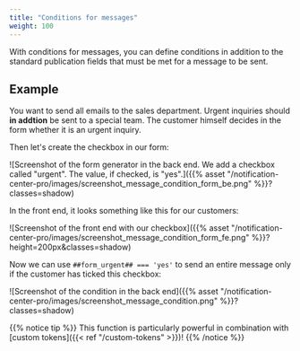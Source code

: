 ```yaml
---
title: "Conditions for messages"
weight: 100
---
```


With conditions for messages, you can define conditions in addition to the standard publication fields that must be met for a message to be sent.

## Example

You want to send all emails to the sales department. Urgent inquiries should **in addtion** be sent to a special team.
The customer himself decides in the form whether it is an urgent inquiry.

Then let's create the checkbox in our form:

![Screenshot of the form generator in the back end. We add a checkbox called "urgent". The value, if checked, is "yes".]({{% asset "/notification-center-pro/images/screenshot_message_condition_form_be.png" %}}?classes=shadow)

In the front end, it looks something like this for our customers:

![Screenshot of the front end with our checkbox]({{% asset "/notification-center-pro/images/screenshot_message_condition_form_fe.png" %}}?height=200px&classes=shadow)

Now we can use `##form_urgent## === 'yes'` to send an entire message only if the customer has ticked this checkbox:

![Screenshot of the condition in the back end]({{% asset "/notification-center-pro/images/screenshot_message_condition.png" %}}?classes=shadow)

{{% notice tip %}}
This function is particularly powerful in combination with [custom tokens]({{< ref "/custom-tokens" >}})!
{{% /notice %}}
